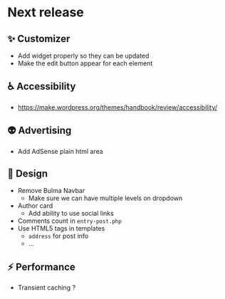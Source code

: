 # Next release

## :sparkles: Customizer

* Add widget properly so they can be updated
* Make the edit button appear for each element

## :wheelchair: Accessibility

* https://make.wordpress.org/themes/handbook/review/accessibility/

## :alien: Advertising

* Add AdSense plain html area

## :lipstick: Design 

* Remove Bulma Navbar
    * Make sure we can have multiple levels on dropdown
* Author card
    * Add ability to use social links
* Comments count in `entry-post.php`
* Use HTML5 tags in templates
    * `address` for post info
    * ...
    
## :zap: Performance

* Transient caching ?
